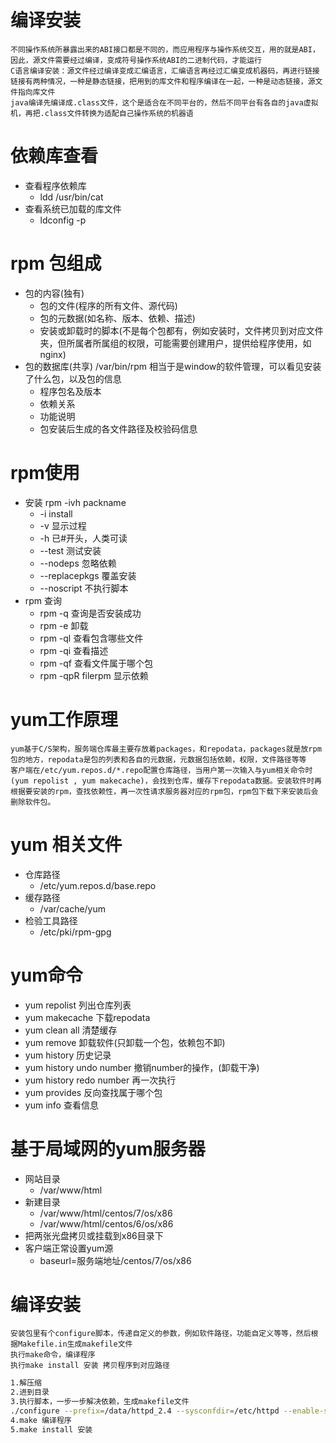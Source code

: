 # 编译安装
	不同操作系统所暴露出来的ABI接口都是不同的，而应用程序与操作系统交互，用的就是ABI，因此，源文件需要经过编译，变成符号操作系统ABI的二进制代码，才能运行
	C语言编译安装：源文件经过编译变成汇编语言，汇编语言再经过汇编变成机器码，再进行链接
	链接有两种情况，一种是静态链接，把用到的库文件和程序编译在一起，一种是动态链接，源文件指向库文件
	java编译先编译成.class文件，这个是适合在不同平台的，然后不同平台有各自的java虚拟机，再把.class文件转换为适配自己操作系统的机器语
# 依赖库查看
+ 查看程序依赖库
	+ ldd /usr/bin/cat
+ 查看系统已加载的库文件
	+ ldconfig -p 
# rpm 包组成
+ 包的内容(独有)
	+ 包的文件(程序的所有文件、源代码)
	+ 包的元数据(如名称、版本、依赖、描述)
	+ 安装或卸载时的脚本(不是每个包都有，例如安装时，文件拷贝到对应文件夹，但所属者所属组的权限，可能需要创建用户，提供给程序使用，如nginx)
+ 包的数据库(共享) /var/bin/rpm 相当于是window的软件管理，可以看见安装了什么包，以及包的信息
	+ 程序包名及版本
	+ 依赖关系
	+ 功能说明
	+ 包安装后生成的各文件路径及校验码信息
# rpm使用
+  安装 rpm -ivh packname 
	+ -i  install
	+ -v 显示过程
	+ -h 已#开头，人类可读
	+ --test 测试安装
	+ --nodeps 忽略依赖
	+ --replacepkgs 覆盖安装
	+ --noscript 不执行脚本
+ rpm 查询
	+ rpm -q 查询是否安装成功
	+ rpm -e 卸载
	+ rpm -ql 查看包含哪些文件
	+ rpm -qi 查看描述
	+ rpm -qf 查看文件属于哪个包
	+ rpm -qpR filerpm 显示依赖
# yum工作原理
	yum基于C/S架构，服务端仓库最主要存放着packages，和repodata，packages就是放rpm包的地方，repodata是包的列表和各自的元数据，元数据包括依赖，权限，文件路径等等
	客户端在/etc/yum.repos.d/*.repo配置仓库路径，当用户第一次输入与yum相关命令时(yum repolist , yum makecache)，会找到仓库，缓存下repodata数据。安装软件时再根据要安装的rpm，查找依赖性，再一次性请求服务器对应的rpm包，rpm包下载下来安装后会删除软件包。

# yum 相关文件
+ 仓库路径
	+ /etc/yum.repos.d/base.repo
+ 缓存路径
	+ /var/cache/yum
+ 检验工具路径
	+ /etc/pki/rpm-gpg
# yum命令
+ yum repolist 列出仓库列表
+ yum makecache 下载repodata
+ yum clean all  清楚缓存
+ yum remove  卸载软件(只卸载一个包，依赖包不卸)
+ yum history 历史记录
+ yum history undo number 撤销number的操作，(卸载干净)
+ yum history redo number 再一次执行
+ yum provides 反向查找属于哪个包
+ yum info 查看信息
# 基于局域网的yum服务器
+ 网站目录
	+ /var/www/html
+ 新建目录
	+ /var/www/html/centos/7/os/x86
	+ /var/www/html/centos/6/os/x86
+ 把两张光盘拷贝或挂载到x86目录下
+ 客户端正常设置yum源
	+ baseurl=服务端地址/centos/7/os/x86
# 编译安装
	安装包里有个configure脚本，传递自定义的参数，例如软件路径，功能自定义等等，然后根据Makefile.in生成makefile文件
	执行make命令，编译程序
	执行make install 安装 拷贝程序到对应路径
```bash
1.解压缩
2.进到目录
3.执行脚本，一步一步解决依赖，生成makefile文件
./configure --prefix=/data/httpd_2.4 --sysconfdir=/etc/httpd --enable-ssl --enable-so
4.make 编译程序
5.make install 安装
```